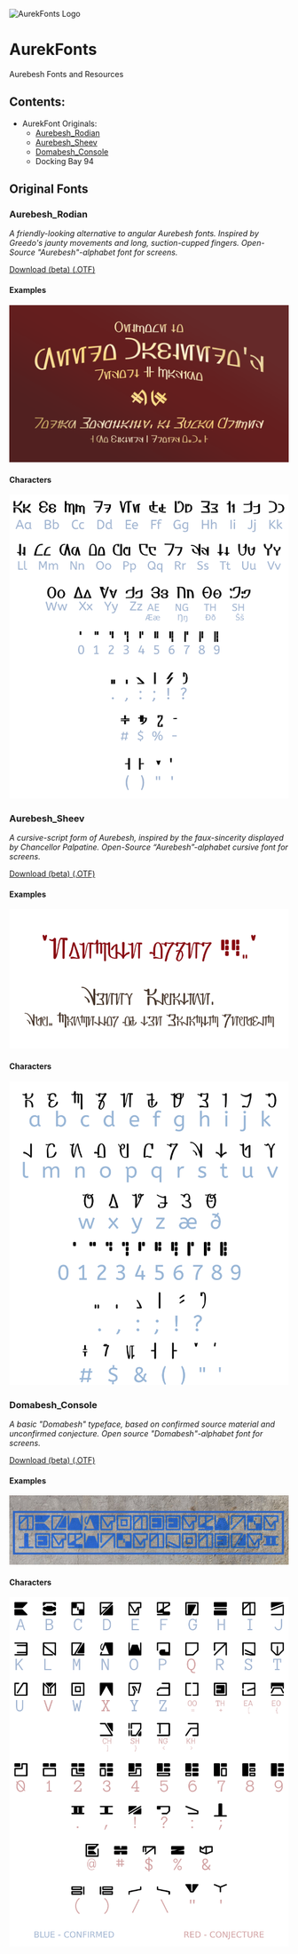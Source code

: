 ![AurekFonts Logo](https://avatars0.githubusercontent.com/u/62573193?s=200&v=4 "AurekFonts Logo")
# AurekFonts
Aurebesh Fonts and Resources

## Contents:
- AurekFont Originals:
  - [Aurebesh_Rodian](https://aurekfonts.github.io/#aurebesh_rodian)
  - [Aurebesh_Sheev](https://aurekfonts.github.io/#aurebesh_sheev)
  - [Domabesh_Console](https://aurekfonts.github.io/#domabesh_console)
  - Docking Bay 94

## Original Fonts
### Aurebesh_Rodian
_A friendly-looking alternative to angular Aurebesh fonts. Inspired by Greedo's jaunty movements and long, suction-cupped fingers. Open-Source "Aurebesh"-alphabet font for screens._

[Download (beta) (.OTF)](https://github.com/AurekFonts/Aurebesh_Rodian/raw/master/Aurebesh_Rodian_beta.otf)

#### Examples
![Aurebesh_Rodian_Console example image](https://github.com/AurekFonts/Aurebesh_Rodian/blob/master/Aurebesh%20Rodian%20example.png?raw=true "Example: Needo Kableedo's")
#### Characters
![Aurebesh_Rodian character set](https://github.com/AurekFonts/Aurebesh_Rodian/blob/master/Aurebesh_Rodian-charset.png?raw=true "Aurebesh_Rodian character set")

### Aurebesh_Sheev
_A cursive-script form of Aurebesh, inspired by the faux-sincerity displayed by Chancellor Palpatine. Open-Source “Aurebesh”-alphabet cursive font for screens._

[Download (beta) (.OTF)](https://github.com/AurekFonts/Aurebesh_Sheev/raw/master/Aurebesh_Sheev_beta.otf)

#### Examples
![Aurebesh_Sheev example image](https://github.com/AurekFonts/Aurebesh_Sheev/blob/master/Aurebesh_Sheev_beta-example.png?raw=true "Example: Order 66")
#### Characters
![Aurebesh_Sheev character set](https://github.com/AurekFonts/Aurebesh_Sheev/blob/master/Aurebesh_Sheev_beta-charset.png?raw=true "Aurebesh_Sheev_beta character set")


### Domabesh_Console
_A basic "Domabesh" typeface, based on confirmed source material and unconfirmed conjecture. Open source "Domabesh"-alphabet font for screens._

[Download (beta) (.OTF)](https://github.com/AurekFonts/Domabesh_Console/raw/master/Domabesh_Console_beta.otf)

#### Examples
![Domabesh_Console example image](https://github.com/AurekFonts/Domabesh_Console/blob/master/IAmOne.png?raw=true "Example: 'I am one with the Force; the Force is with me.'")
#### Characters
![Domabesh_Console character set](https://github.com/AurekFonts/Domabesh_Console/blob/master/Domabesh_Console-CharacterSet-y.png?raw=true)
